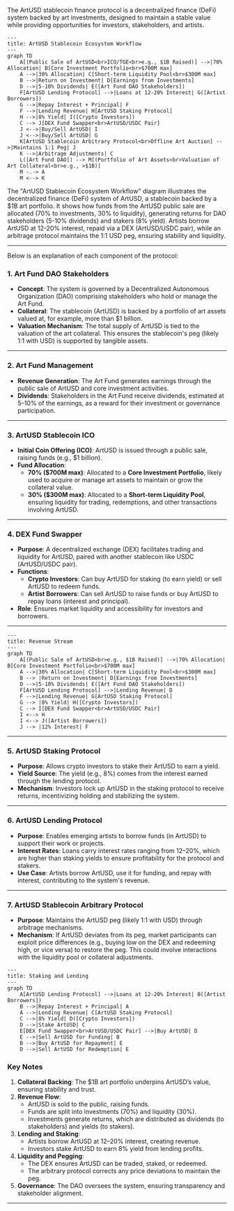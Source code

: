 The ArtUSD stablecoin finance protocol is a decentralized finance (DeFi) system backed by art investments, designed to maintain a stable value while providing opportunities for investors, stakeholders, and artists. 

```mermaid
---
title: ArtUSD Stablecoin Ecosystem Workflow
---
graph TD
    A[(Public Sale of ArtUSD<br>ICO/TGE<br>e.g., $1B Raised)] -->|70% Allocation| B[Core Investment Portfolio<br>$700M max]
    A -->|30% Allocation| C[Short-term Liquidity Pool<br>$300M max]
    B -->|Return on Investment| D[Earnings from Investments]
    D -->|5-10% Dividends| E([Art Fund DAO Stakeholders])
    F[ArtUSD Lending Protocol] -->|Loans at 12-20% Interest| G([Artist Borrowers])
    G -->|Repay Interest + Principal| F
    F -->|Lending Revenue| H[ArtUSD Staking Protocol]
    H -->|8% Yield| I([Crypto Investors])
    C --> J[DEX Fund Swapper<br>ArtUSD/USDC Pair]
    J <-->|Buy/Sell ArtUSD| I
    J <-->|Buy/Sell ArtUSD| G
    K[ArtUSD Stablecoin Arbitrary Protocol<br>Offline Art Auction] -->|Maintains 1:1 Peg| J
    K -->|Arbitrage Adjustments| C
    L([Art Fund DAO]) --> M[(Portfolio of Art Assets<br>Valuation of Art Collateral<br>e.g., >$1B)]
    M -.-> A
    M <--> K 
```    
The "ArtUSD Stablecoin Ecosystem Workflow" diagram illustrates the decentralized finance (DeFi) system of ArtUSD, a stablecoin backed by a $1B art portfolio. It shows how funds from the ArtUSD public sale are allocated (70% to investments, 30% to liquidity), generating returns for DAO stakeholders (5-10% dividends) and stakers (8% yield). Artists borrow ArtUSD at 12-20% interest, repaid via a DEX (ArtUSD/USDC pair), while an arbitrage protocol maintains the 1:1 USD peg, ensuring stability and liquidity.

---

Below is an explanation of each component of the protocol:

### 1. **Art Fund DAO Stakeholders**
- **Concept**: The system is governed by a Decentralized Autonomous Organization (DAO) comprising stakeholders who hold or manage the Art Fund.
- **Collateral**: The stablecoin (ArtUSD) is backed by a portfolio of art assets valued at, for example, more than $1 billion.
- **Valuation Mechanism**: The total supply of ArtUSD is tied to the valuation of the art collateral. This ensures the stablecoin's peg (likely 1:1 with USD) is supported by tangible assets.

---

### 2. **Art Fund Management**
- **Revenue Generation**: The Art Fund generates earnings through the public sale of ArtUSD and core investment activities.
- **Dividends**: Stakeholders in the Art Fund receive dividends, estimated at 5–10% of the earnings, as a reward for their investment or governance participation.

---

### 3. **ArtUSD Stablecoin ICO**
- **Initial Coin Offering (ICO)**: ArtUSD is issued through a public sale, raising funds (e.g., $1 billion).
- **Fund Allocation**:
  - **70% ($700M max)**: Allocated to a **Core Investment Portfolio**, likely used to acquire or manage art assets to maintain or grow the collateral value.
  - **30% ($300M max)**: Allocated to a **Short-term Liquidity Pool**, ensuring liquidity for trading, redemptions, and other transactions involving ArtUSD.

---

### 4. **DEX Fund Swapper**
- **Purpose**: A decentralized exchange (DEX) facilitates trading and liquidity for ArtUSD, paired with another stablecoin like USDC (ArtUSD/USDC pair).
- **Functions**:
  - **Crypto Investors**: Can buy ArtUSD for staking (to earn yield) or sell ArtUSD to redeem funds.
  - **Artist Borrowers**: Can sell ArtUSD to raise funds or buy ArtUSD to repay loans (interest and principal).
- **Role**: Ensures market liquidity and accessibility for investors and borrowers.

---
```mermaid
---
title: Revenue Stream
---
graph TD
    A[(Public Sale of ArtUSD<br>e.g., $1B Raised)] -->|70% Allocation| B[Core Investment Portfolio<br>$700M max]
    A -->|30% Allocation| C[Short-term Liquidity Pool<br>$300M max]
    B --> |Return on Investment| D[Earnings from Investments]
    D -->|5-10% Dividends| E([Art Fund DAO Stakeholders])
    F[ArtUSD Lending Protocol] -->|Lending Revenue| D
    F -->|Lending Revenue| G[ArtUSD Staking Protocol]
    G --> |8% Yield| H([Crypto Investors])
    C --> I[DEX Fund Swapper<br>ArtUSD/USDC Pair]
    I <--> H
    I <--> J([Artist Borrowers])
    J --> |12% Interest| F
```
---

### 5. **ArtUSD Staking Protocol**
- **Purpose**: Allows crypto investors to stake their ArtUSD to earn a yield.
- **Yield Source**: The yield (e.g., 8%) comes from the interest earned through the lending protocol.
- **Mechanism**: Investors lock up ArtUSD in the staking protocol to receive returns, incentivizing holding and stabilizing the system.

---

### 6. **ArtUSD Lending Protocol**
- **Purpose**: Enables emerging artists to borrow funds (in ArtUSD) to support their work or projects.
- **Interest Rates**: Loans carry interest rates ranging from 12–20%, which are higher than staking yields to ensure profitability for the protocol and stakers.
- **Use Case**: Artists borrow ArtUSD, use it for funding, and repay with interest, contributing to the system's revenue.

---

### 7. **ArtUSD Stablecoin Arbitrary Protocol**
- **Purpose**: Maintains the ArtUSD peg (likely 1:1 with USD) through arbitrage mechanisms.
- **Mechanism**: If ArtUSD deviates from its peg, market participants can exploit price differences (e.g., buying low on the DEX and redeeming high, or vice versa) to restore the peg. This could involve interactions with the liquidity pool or collateral adjustments.


```mermaid
---
title: Staking and Lending
---
graph TD
    A[ArtUSD Lending Protocol] -->|Loans at 12-20% Interest| B([Artist Borrowers])
    B -->|Repay Interest + Principal| A
    A -->|Lending Revenue| C[ArtUSD Staking Protocol]
    C -->|8% Yield| D([Crypto Investors])
    D -->|Stake ArtUSD| C
    E[DEX Fund Swapper<br>ArtUSD/USDC Pair] -->|Buy ArtUSD| D
    E -->|Sell ArtUSD for Funding| B
    B -->|Buy ArtUSD for Repayment| E
    D -->|Sell ArtUSD for Redemption| E
```

### Key Notes

1. **Collateral Backing**: The $1B art portfolio underpins ArtUSD’s value, ensuring stability and trust.
2. **Revenue Flow**:
   - ArtUSD is sold to the public, raising funds.
   - Funds are split into investments (70%) and liquidity (30%).
   - Investments generate returns, which are distributed as dividends (to stakeholders) and yields (to stakers).
3. **Lending and Staking**:
   - Artists borrow ArtUSD at 12–20% interest, creating revenue.
   - Investors stake ArtUSD to earn 8% yield from lending profits.
4. **Liquidity and Pegging**:
   - The DEX ensures ArtUSD can be traded, staked, or redeemed.
   - The arbitrary protocol corrects any price deviations to maintain the peg.
5. **Governance**: The DAO oversees the system, ensuring transparency and stakeholder alignment.

---

